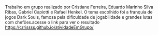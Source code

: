 Trabalho em grupo realizado por Cristiane Ferreira, Eduardo Marinho Silva Ribas, Gabriel Capiotti e Rafael Henkel. O tema escolhido foi a franquia de jogos Dark Souls, famosa pela dificuldade de jogabilidade e grandes lutas com chefões.acesse o link para ver o resultado https://crrissss.github.io/atividadeEmGrupo/
